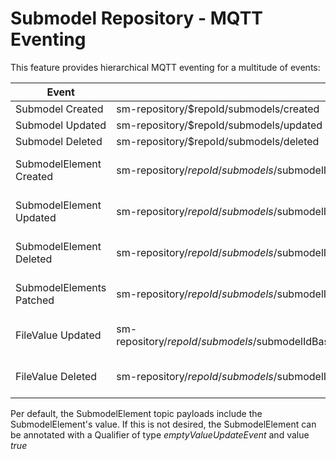 # Submodel Repository - MQTT Eventing
This feature provides hierarchical MQTT eventing for a multitude of events:

| Event       |Topic        | Payload |
| ----------- | ----------- |    ---     |
| Submodel Created | sm-repository/$repoId/submodels/created| Created SM JSON  |
| Submodel Updated   | sm-repository/$repoId/submodels/updated| Updated SM JSON|
| Submodel Deleted   | sm-repository/$repoId/submodels/deleted| Deleted SM JSON|
| SubmodelElement Created | sm-repository/$repoId/submodels/$submodelIdBase64URLEncoded/submodelElements/$idShortPath/created | Created SubmodelElement JSON  |
| SubmodelElement Updated | sm-repository/$repoId/submodels/$submodelIdBase64URLEncoded/submodelElements/$idShortPath/updated | Updated SubmodelElement JSON  |
| SubmodelElement Deleted | sm-repository/$repoId/submodels/$submodelIdBase64URLEncoded/submodelElements/$idShortPath/deleted | Deleted SubmodelElement JSON  |
| SubmodelElements Patched | sm-repository/$repoId/submodels/$submodelIdBase64URLEncoded/submodelElements/patched | Patched SubmodelElements JSON  |
| FileValue Updated | sm-repository/$repoId/submodels/$submodelIdBase64URLEncoded/submodelElements/$idShortPath/fileValue/$fileName/updated | Updated SubmodelElement JSON  |
| FileValue Deleted | sm-repository/$repoId/submodels/$submodelIdBase64URLEncoded/submodelElements/$idShortPath/fileValue/deleted | Deleted SubmodelElement JSON  |

Per default, the SubmodelElement topic payloads include the SubmodelElement's value. If this is not desired, the SubmodelElement can be annotated with a Qualifier of type *emptyValueUpdateEvent* and value *true* 
